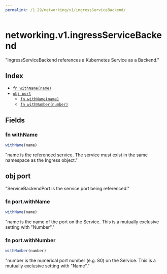 ```yaml
---
permalink: /1.29/networking/v1/ingressServiceBackend/
---
```


# networking.v1.ingressServiceBackend

"IngressServiceBackend references a Kubernetes Service as a Backend."

## Index

* [`fn withName(name)`](#fn-withname)
* [`obj port`](#obj-port)
  * [`fn withName(name)`](#fn-portwithname)
  * [`fn withNumber(number)`](#fn-portwithnumber)

## Fields

### fn withName

```ts
withName(name)
```

"name is the referenced service. The service must exist in the same namespace as the Ingress object."

## obj port

"ServiceBackendPort is the service port being referenced."

### fn port.withName

```ts
withName(name)
```

"name is the name of the port on the Service. This is a mutually exclusive setting with \"Number\"."

### fn port.withNumber

```ts
withNumber(number)
```

"number is the numerical port number (e.g. 80) on the Service. This is a mutually exclusive setting with \"Name\"."